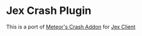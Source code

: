 # Jex Crash Plugin
This is a port of [Meteor's Crash Addon](https://github.com/AntiCope/meteor-crash-addon) for [Jex Client](https://github.com/DustinRepo/JexClient)